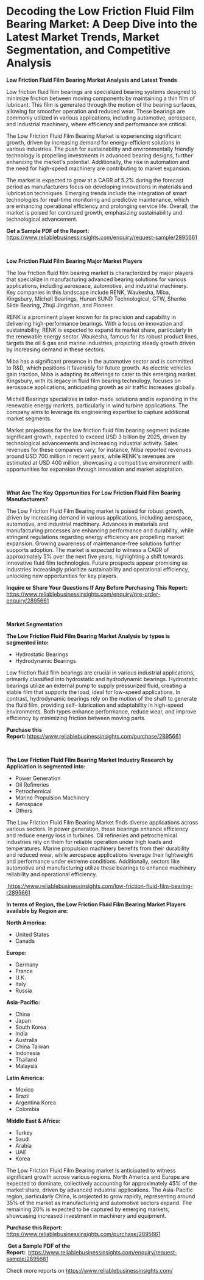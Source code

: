 <p><h1>Decoding the Low Friction Fluid Film Bearing Market: A Deep Dive into the Latest Market Trends, Market Segmentation, and Competitive Analysis</h1></p><p><strong>Low Friction Fluid Film Bearing Market Analysis and Latest Trends</strong></p>
<p><p>Low friction fluid film bearings are specialized bearing systems designed to minimize friction between moving components by maintaining a thin film of lubricant. This film is generated through the motion of the bearing surfaces, allowing for smoother operation and reduced wear. These bearings are commonly utilized in various applications, including automotive, aerospace, and industrial machinery, where efficiency and performance are critical.</p><p>The Low Friction Fluid Film Bearing Market is experiencing significant growth, driven by increasing demand for energy-efficient solutions in various industries. The push for sustainability and environmentally friendly technology is propelling investments in advanced bearing designs, further enhancing the market's potential. Additionally, the rise in automation and the need for high-speed machinery are contributing to market expansion.</p><p>The market is expected to grow at a CAGR of 5.2% during the forecast period as manufacturers focus on developing innovations in materials and lubrication techniques. Emerging trends include the integration of smart technologies for real-time monitoring and predictive maintenance, which are enhancing operational efficiency and prolonging service life. Overall, the market is poised for continued growth, emphasizing sustainability and technological advancement.</p></p>
<p><strong>Get a Sample PDF of the Report:&nbsp;</strong> <a href="https://www.reliablebusinessinsights.com/enquiry/request-sample/2895661?utm_campaign=2774&utm_medium=2&utm_source=Github&utm_content=ia&utm_term=15032025&utm_id=low-friction-fluid-film-bearing">https://www.reliablebusinessinsights.com/enquiry/request-sample/2895661</a></p>
<p>&nbsp;</p>
<p><strong>Low Friction Fluid Film Bearing Major Market Players</strong></p>
<p><p>The low friction fluid film bearing market is characterized by major players that specialize in manufacturing advanced bearing solutions for various applications, including aerospace, automotive, and industrial machinery. Key companies in this landscape include RENK, Waukesha, Miba, Kingsbury, Michell Bearings, Hunan SUND Technological, GTW, Shenke Slide Bearing, Zhuji Jingzhan, and Pioneer.</p><p>RENK is a prominent player known for its precision and capability in delivering high-performance bearings. With a focus on innovation and sustainability, RENK is expected to expand its market share, particularly in the renewable energy sector. Waukesha, famous for its robust product lines, targets the oil & gas and marine industries, projecting steady growth driven by increasing demand in these sectors.</p><p>Miba has a significant presence in the automotive sector and is committed to R&D, which positions it favorably for future growth. As electric vehicles gain traction, Miba is adapting its offerings to cater to this emerging market. Kingsbury, with its legacy in fluid film bearing technology, focuses on aerospace applications, anticipating growth as air traffic increases globally.</p><p>Michell Bearings specializes in tailor-made solutions and is expanding in the renewable energy markets, particularly in wind turbine applications. The company aims to leverage its engineering expertise to capture additional market segments.</p><p>Market projections for the low friction fluid film bearing segment indicate significant growth, expected to exceed USD 3 billion by 2025, driven by technological advancements and increasing industrial activity. Sales revenues for these companies vary; for instance, Miba reported revenues around USD 700 million in recent years, while RENK's revenues are estimated at USD 400 million, showcasing a competitive environment with opportunities for expansion through innovation and market adaptation.</p></p>
<p>&nbsp;</p>
<p><strong>What Are The Key Opportunities For Low Friction Fluid Film Bearing Manufacturers?</strong></p>
<p><p>The Low Friction Fluid Film Bearing market is poised for robust growth, driven by increasing demand in various applications, including aerospace, automotive, and industrial machinery. Advances in materials and manufacturing processes are enhancing performance and durability, while stringent regulations regarding energy efficiency are propelling market expansion. Growing awareness of maintenance-free solutions further supports adoption. The market is expected to witness a CAGR of approximately 5% over the next five years, highlighting a shift towards innovative fluid film technologies. Future prospects appear promising as industries increasingly prioritize sustainability and operational efficiency, unlocking new opportunities for key players.</p></p>
<p><strong>Inquire or Share Your Questions If Any Before Purchasing This Report:</strong> <a href="https://www.reliablebusinessinsights.com/enquiry/pre-order-enquiry/2895661?utm_campaign=2774&utm_medium=2&utm_source=Github&utm_content=ia&utm_term=15032025&utm_id=low-friction-fluid-film-bearing">https://www.reliablebusinessinsights.com/enquiry/pre-order-enquiry/2895661</a></p>
<p>&nbsp;</p>
<p><strong>Market Segmentation</strong></p>
<p><strong>The Low Friction Fluid Film Bearing Market Analysis by types is segmented into:</strong></p>
<p><ul><li>Hydrostatic Bearings</li><li>Hydrodynamic Bearings</li></ul></p>
<p><p>Low friction fluid film bearings are crucial in various industrial applications, primarily classified into hydrostatic and hydrodynamic bearings. Hydrostatic bearings utilize an external pump to supply pressurized fluid, creating a stable film that supports the load, ideal for low-speed applications. In contrast, hydrodynamic bearings rely on the motion of the shaft to generate the fluid film, providing self- lubrication and adaptability in high-speed environments. Both types enhance performance, reduce wear, and improve efficiency by minimizing friction between moving parts.</p></p>
<p><strong>Purchase this Report:&nbsp;</strong><a href="https://www.reliablebusinessinsights.com/purchase/2895661?utm_campaign=2774&utm_medium=2&utm_source=Github&utm_content=ia&utm_term=15032025&utm_id=low-friction-fluid-film-bearing">https://www.reliablebusinessinsights.com/purchase/2895661</a></p>
<p>&nbsp;</p>
<p><strong>The Low Friction Fluid Film Bearing Market Industry Research by Application is segmented into:</strong></p>
<p><ul><li>Power Generation</li><li>Oil Refineries</li><li>Petrochemical</li><li>Marine Propulsion Machinery</li><li>Aerospace</li><li>Others</li></ul></p>
<p><p>The Low Friction Fluid Film Bearing Market finds diverse applications across various sectors. In power generation, these bearings enhance efficiency and reduce energy loss in turbines. Oil refineries and petrochemical industries rely on them for reliable operation under high loads and temperatures. Marine propulsion machinery benefits from their durability and reduced wear, while aerospace applications leverage their lightweight and performance under extreme conditions. Additionally, sectors like automotive and manufacturing utilize these bearings to enhance machinery reliability and operational efficiency.</p></p>
<p><a href="https://www.reliablebusinessinsights.com/low-friction-fluid-film-bearing-r2895661?utm_campaign=2774&utm_medium=2&utm_source=Github&utm_content=ia&utm_term=15032025&utm_id=low-friction-fluid-film-bearing">&nbsp;https://www.reliablebusinessinsights.com/low-friction-fluid-film-bearing-r2895661</a></p>
<p><strong>In terms of Region, the Low Friction Fluid Film Bearing Market Players available by Region are:</strong></p>
<p>
    <p> <strong> North America: </strong>
        <ul>
            <li>United States</li>
            <li>Canada</li>
        </ul>
        </p> 
    <p> <strong> Europe: </strong>
        <ul>
            <li>Germany</li>
            <li>France</li>
            <li>U.K.</li>
            <li>Italy</li>
            <li>Russia</li>
        </ul>
        </p> 
    <p> <strong> Asia-Pacific: </strong>
        <ul>
            <li>China</li>
            <li>Japan</li>
            <li>South Korea</li>
            <li>India</li>
            <li>Australia</li>
            <li>China Taiwan</li>
            <li>Indonesia</li>
            <li>Thailand</li>
            <li>Malaysia</li>
        </ul>
        </p> 
    <p> <strong> Latin America: </strong>
        <ul>
            <li>Mexico</li>
            <li>Brazil</li>
            <li>Argentina Korea</li>
            <li>Colombia</li>
        </ul>
        </p> 
    <p> <strong> Middle East & Africa: </strong>
        <ul>
            <li>Turkey</li>
            <li>Saudi</li>
            <li>Arabia</li>
            <li>UAE</li>
            <li>Korea</li>
        </ul>
    </p>
    </p>
<p><p>The Low Friction Fluid Film Bearing market is anticipated to witness significant growth across various regions. North America and Europe are expected to dominate, collectively accounting for approximately 45% of the market share, driven by advanced industrial applications. The Asia-Pacific region, particularly China, is projected to grow rapidly, representing around 35% of the market as manufacturing and automotive sectors expand. The remaining 20% is expected to be captured by emerging markets, showcasing increased investment in machinery and equipment.</p></p>
<p><strong>Purchase this Report: </strong><a href="https://www.reliablebusinessinsights.com/purchase/2895661?utm_campaign=2774&utm_medium=2&utm_source=Github&utm_content=ia&utm_term=15032025&utm_id=low-friction-fluid-film-bearing">https://www.reliablebusinessinsights.com/purchase/2895661</a></p>
<p>&nbsp;<strong>Get a Sample PDF of the Report:&nbsp;&nbsp;</strong><a href="https://www.reliablebusinessinsights.com/enquiry/request-sample/2895661?utm_campaign=2774&utm_medium=2&utm_source=Github&utm_content=ia&utm_term=15032025&utm_id=low-friction-fluid-film-bearing">https://www.reliablebusinessinsights.com/enquiry/request-sample/2895661</a></p>
<p><strong></strong></p>
<p>Check more reports on <a href="https://www.reliablebusinessinsights.com/?utm_campaign=2774&utm_medium=2&utm_source=Github&utm_content=ia&utm_term=15032025&utm_id=low-friction-fluid-film-bearing">https://www.reliablebusinessinsights.com/</a></p>
